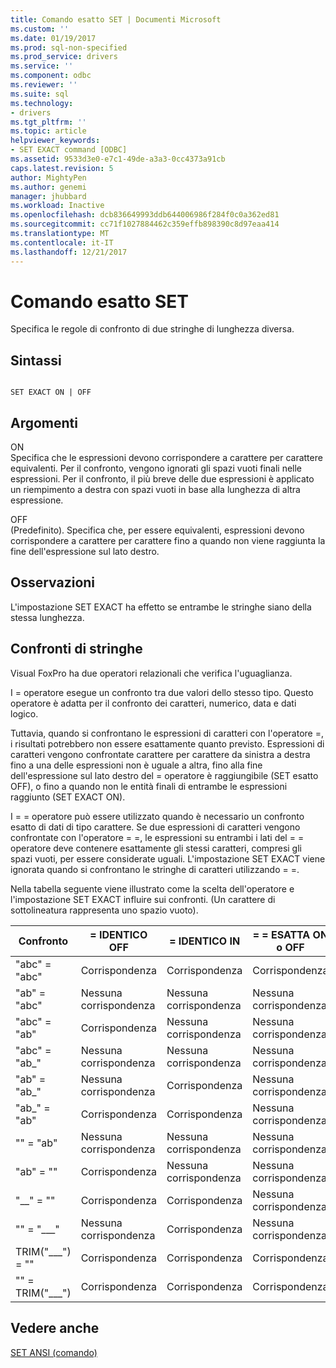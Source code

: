 ```yaml
---
title: Comando esatto SET | Documenti Microsoft
ms.custom: ''
ms.date: 01/19/2017
ms.prod: sql-non-specified
ms.prod_service: drivers
ms.service: ''
ms.component: odbc
ms.reviewer: ''
ms.suite: sql
ms.technology:
- drivers
ms.tgt_pltfrm: ''
ms.topic: article
helpviewer_keywords:
- SET EXACT command [ODBC]
ms.assetid: 9533d3e0-e7c1-49de-a3a3-0cc4373a91cb
caps.latest.revision: 5
author: MightyPen
ms.author: genemi
manager: jhubbard
ms.workload: Inactive
ms.openlocfilehash: dcb836649993ddb644006986f284f0c0a362ed81
ms.sourcegitcommit: cc71f1027884462c359effb898390c8d97eaa414
ms.translationtype: MT
ms.contentlocale: it-IT
ms.lasthandoff: 12/21/2017
---
```

# <a name="set-exact-command"></a>Comando esatto SET
Specifica le regole di confronto di due stringhe di lunghezza diversa.  
  
## <a name="syntax"></a>Sintassi  
  
```  
  
SET EXACT ON | OFF  
```  
  
## <a name="arguments"></a>Argomenti  
 ON  
 Specifica che le espressioni devono corrispondere a carattere per carattere equivalenti. Per il confronto, vengono ignorati gli spazi vuoti finali nelle espressioni. Per il confronto, il più breve delle due espressioni è applicato un riempimento a destra con spazi vuoti in base alla lunghezza di altra espressione.  
  
 OFF  
 (Predefinito). Specifica che, per essere equivalenti, espressioni devono corrispondere a carattere per carattere fino a quando non viene raggiunta la fine dell'espressione sul lato destro.  
  
## <a name="remarks"></a>Osservazioni  
 L'impostazione SET EXACT ha effetto se entrambe le stringhe siano della stessa lunghezza.  
  
## <a name="string-comparisons"></a>Confronti di stringhe  
 Visual FoxPro ha due operatori relazionali che verifica l'uguaglianza.  
  
 I = operatore esegue un confronto tra due valori dello stesso tipo. Questo operatore è adatta per il confronto dei caratteri, numerico, data e dati logico.  
  
 Tuttavia, quando si confrontano le espressioni di caratteri con l'operatore =, i risultati potrebbero non essere esattamente quanto previsto. Espressioni di caratteri vengono confrontate carattere per carattere da sinistra a destra fino a una delle espressioni non è uguale a altra, fino alla fine dell'espressione sul lato destro del = operatore è raggiungibile (SET esatto OFF), o fino a quando non le entità finali di entrambe le espressioni raggiunto (SET EXACT ON).  
  
 I = = operatore può essere utilizzato quando è necessario un confronto esatto di dati di tipo carattere. Se due espressioni di caratteri vengono confrontate con l'operatore = =, le espressioni su entrambi i lati del = = operatore deve contenere esattamente gli stessi caratteri, compresi gli spazi vuoti, per essere considerate uguali. L'impostazione SET EXACT viene ignorata quando si confrontano le stringhe di caratteri utilizzando = =.  
  
 Nella tabella seguente viene illustrato come la scelta dell'operatore e l'impostazione SET EXACT influire sui confronti. (Un carattere di sottolineatura rappresenta uno spazio vuoto).  
  
|Confronto|= IDENTICO OFF|= IDENTICO IN|= = ESATTA ON o OFF|  
|----------------|------------------|-----------------|--------------------------|  
|"abc" = "abc"|Corrispondenza|Corrispondenza|Corrispondenza|  
|"ab" = "abc"|Nessuna corrispondenza|Nessuna corrispondenza|Nessuna corrispondenza|  
|"abc" = "ab"|Corrispondenza|Nessuna corrispondenza|Nessuna corrispondenza|  
|"abc" = "ab_"|Nessuna corrispondenza|Nessuna corrispondenza|Nessuna corrispondenza|  
|"ab" = "ab_"|Nessuna corrispondenza|Corrispondenza|Nessuna corrispondenza|  
|"ab_" = "ab"|Corrispondenza|Corrispondenza|Nessuna corrispondenza|  
|"" = "ab"|Nessuna corrispondenza|Nessuna corrispondenza|Nessuna corrispondenza|  
|"ab" = ""|Corrispondenza|Nessuna corrispondenza|Nessuna corrispondenza|  
|"__" = ""|Corrispondenza|Corrispondenza|Nessuna corrispondenza|  
|"" = "___"|Nessuna corrispondenza|Corrispondenza|Nessuna corrispondenza|  
|TRIM("___") = ""|Corrispondenza|Corrispondenza|Corrispondenza|  
|"" = TRIM("___")|Corrispondenza|Corrispondenza|Corrispondenza|  
  
## <a name="see-also"></a>Vedere anche  
 [SET ANSI (comando)](../../odbc/microsoft/set-ansi-command.md)

